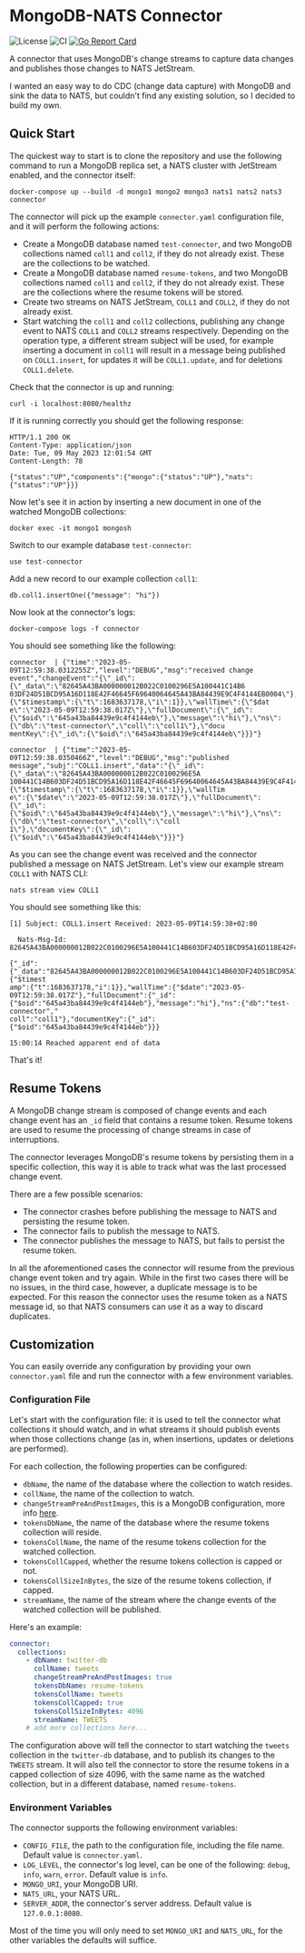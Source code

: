 # MongoDB-NATS Connector

![License](https://img.shields.io/github/license/damianiandrea/mongodb-nats-connector)
![CI](https://github.com/damianiandrea/mongodb-nats-connector/actions/workflows/ci.yml/badge.svg)
[![Go Report Card](https://goreportcard.com/badge/github.com/damianiandrea/mongodb-nats-connector)](https://goreportcard.com/report/github.com/damianiandrea/mongodb-nats-connector)

A connector that uses MongoDB's change streams to capture data changes and publishes those changes to NATS JetStream.

I wanted an easy way to do CDC (change data capture) with MongoDB and sink the data to NATS, but couldn't find any 
existing solution, so I decided to build my own.

## Quick Start

The quickest way to start is to clone the repository and use the following command to run a MongoDB replica set, 
a NATS cluster with JetStream enabled, and the connector itself:

```
docker-compose up --build -d mongo1 mongo2 mongo3 nats1 nats2 nats3 connector
```

The connector will pick up the example `connector.yaml` configuration file, and it will perform the following actions:
* Create a MongoDB database named `test-connector`, and two MongoDB collections named `coll1` 
and `coll2`, if they do not already exist. These are the collections to be watched.
* Create a MongoDB database named `resume-tokens`, and two MongoDB collections named `coll1` 
and `coll2`, if they do not already exist. These are the collections where the resume tokens will be stored. 
* Create two streams on NATS JetStream, `COLL1` and `COLL2`, if they do not already exist.
* Start watching the `coll1` and `coll2` collections, publishing any change event to NATS `COLL1` and `COLL2` streams 
respectively. Depending on the operation type, a different stream subject will be used, for example inserting a document
in `coll1` will result in a message being published on `COLL1.insert`, for updates it will be `COLL1.update`, and for 
deletions `COLL1.delete`.

Check that the connector is up and running:

```
curl -i localhost:8080/healthz
```

If it is running correctly you should get the following response:

```
HTTP/1.1 200 OK
Content-Type: application/json
Date: Tue, 09 May 2023 12:01:54 GMT
Content-Length: 78

{"status":"UP","components":{"mongo":{"status":"UP"},"nats":{"status":"UP"}}}
```

Now let's see it in action by inserting a new document in one of the watched MongoDB collections:

```
docker exec -it mongo1 mongosh
```

Switch to our example database `test-connector`:

```
use test-connector
```

Add a new record to our example collection `coll1`:

```
db.coll1.insertOne({"message": "hi"})
```

Now look at the connector's logs:

```
docker-compose logs -f connector
```

You should see something like the following:

```
connector  | {"time":"2023-05-09T12:59:38.0312255Z","level":"DEBUG","msg":"received change event","changeEvent":"{\"_id\":{\"_data\":\"82645A43BA000000012B022C0100296E5A100441C14B6
03DF24D51BCD95A16D118E42F46645F69640064645A43BA84439E9C4F4144EB0004\"},\"operationType\":\"insert\",\"clusterTime\":{\"$timestamp\":{\"t\":1683637178,\"i\":1}},\"wallTime\":{\"$dat
e\":\"2023-05-09T12:59:38.017Z\"},\"fullDocument\":{\"_id\":{\"$oid\":\"645a43ba84439e9c4f4144eb\"},\"message\":\"hi\"},\"ns\":{\"db\":\"test-connector\",\"coll\":\"coll1\"},\"docu
mentKey\":{\"_id\":{\"$oid\":\"645a43ba84439e9c4f4144eb\"}}}"}

connector  | {"time":"2023-05-09T12:59:38.0350466Z","level":"DEBUG","msg":"published message","subj":"COLL1.insert","data":"{\"_id\":{\"_data\":\"82645A43BA000000012B022C0100296E5A
100441C14B603DF24D51BCD95A16D118E42F46645F69640064645A43BA84439E9C4F4144EB0004\"},\"operationType\":\"insert\",\"clusterTime\":{\"$timestamp\":{\"t\":1683637178,\"i\":1}},\"wallTim
e\":{\"$date\":\"2023-05-09T12:59:38.017Z\"},\"fullDocument\":{\"_id\":{\"$oid\":\"645a43ba84439e9c4f4144eb\"},\"message\":\"hi\"},\"ns\":{\"db\":\"test-connector\",\"coll\":\"coll
1\"},\"documentKey\":{\"_id\":{\"$oid\":\"645a43ba84439e9c4f4144eb\"}}}"}
```

As you can see the change event was received and the connector published a message on NATS JetStream. 
Let's view our example stream `COLL1` with NATS CLI:

```
nats stream view COLL1
```

You should see something like this:

```
[1] Subject: COLL1.insert Received: 2023-05-09T14:59:38+02:00

  Nats-Msg-Id: 82645A43BA000000012B022C0100296E5A100441C14B603DF24D51BCD95A16D118E42F46645F69640064645A43BA84439E9C4F4144EB0004

{"_id":{"_data":"82645A43BA000000012B022C0100296E5A100441C14B603DF24D51BCD95A16D118E42F46645F69640064645A43BA84439E9C4F4144EB0004"},"operationType":"insert","clusterTime":{"$timest
amp":{"t":1683637178,"i":1}},"wallTime":{"$date":"2023-05-09T12:59:38.017Z"},"fullDocument":{"_id":{"$oid":"645a43ba84439e9c4f4144eb"},"message":"hi"},"ns":{"db":"test-connector","
coll":"coll1"},"documentKey":{"_id":{"$oid":"645a43ba84439e9c4f4144eb"}}}

15:00:14 Reached apparent end of data
```

That's it!

## Resume Tokens

A MongoDB change stream is composed of change events and each change event has an `_id` field that contains a resume token.
Resume tokens are used to resume the processing of change streams in case of interruptions.

The connector leverages MongoDB's resume tokens by persisting them in a specific collection, this way it is able to track 
what was the last processed change event.

There are a few possible scenarios:
* The connector crashes before publishing the message to NATS and persisting the resume token.
* The connector fails to publish the message to NATS.
* The connector publishes the message to NATS, but fails to persist the resume token.

In all the aforementioned cases the connector will resume from the previous change event token and try again.
While in the first two cases there will be no issues, in the third case, however, a duplicate message is to be expected.
For this reason the connector uses the resume token as a NATS message id, so that NATS consumers can use it as a way
to discard duplicates.

## Customization

You can easily override any configuration by providing your own `connector.yaml` file and run the connector with a few 
environment variables.

### Configuration File

Let's start with the configuration file: it is used to tell the connector what collections it should watch, and in what
streams it should publish events when those collections change (as in, when insertions, updates or deletions are 
performed).

For each collection, the following properties can be configured:

* `dbName`, the name of the database where the collection to watch resides.
* `collName`, the name of the collection to watch.
* `changeStreamPreAndPostImages`, this is a MongoDB configuration, more info
[here](https://www.mongodb.com/docs/manual/changeStreams/#change-streams-with-document-pre--and-post-images).
* `tokensDbName`, the name of the database where the resume tokens collection will reside.
* `tokensCollName`, the name of the resume tokens collection for the watched collection.
* `tokensCollCapped`, whether the resume tokens collection is capped or not.
* `tokensCollSizeInBytes`, the size of the resume tokens collection, if capped.
* `streamName`, the name of the stream where the change events of the watched collection will be published.

Here's an example:

```yaml
connector:
  collections:
    - dbName: twitter-db
      collName: tweets
      changeStreamPreAndPostImages: true
      tokensDbName: resume-tokens
      tokensCollName: tweets
      tokensCollCapped: true
      tokensCollSizeInBytes: 4096
      streamName: TWEETS
    # add more collections here...
```

The configuration above will tell the connector to start watching the `tweets` collection in the `twitter-db` database, 
and to publish its changes to the `TWEETS` stream. It will also tell the connector to store the resume tokens in a capped 
collection of size 4096, with the same name as the watched collection, but in a different database, named `resume-tokens`.

### Environment Variables

The connector supports the following environment variables:

* `CONFIG_FILE`, the path to the configuration file, including the file name. Default value is `connector.yaml`.
* `LOG_LEVEL`, the connector's log level, can be one of the following: `debug`, `info`, `warn`, `error`.
Default value is `info`.
* `MONGO_URI`, your MongoDB URI.
* `NATS_URL`, your NATS URL.
* `SERVER_ADDR`, the connector's server address. Default value is `127.0.0.1:8080`.

Most of the time you will only need to set `MONGO_URI` and `NATS_URL`, for the other variables the defaults will suffice.
